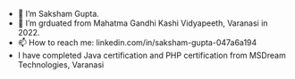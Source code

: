 <!--### Hi there 👋


**sakshamNS2022/sakshamNS2022** is a ✨ _special_ ✨ repository because its `README.md` (this file) appears on your GitHub profile.

Here are some ideas to get you started:
-->

- 🔭 I’m Saksham Gupta.
- 🌱 I’m grduated from Mahatma Gandhi Kashi Vidyapeeth, Varanasi in 2022.
- 📫 How to reach me: linkedin.com/in/saksham-gupta-047a6a194 
- I have completed Java certification and PHP certification from MSDream Technologies, Varanasi
